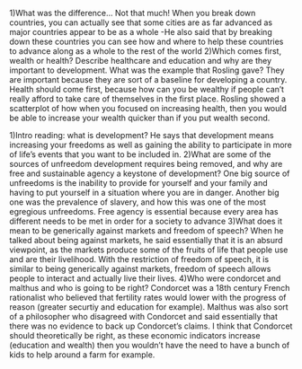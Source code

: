 1)What was the difference…
    Not that much! When you break down countries, you can actually see that some cities are as far advanced as major countries appear to be as a whole
    -He also said that by breaking down these countries you can see how and where to help these countries to advance along as a whole to the rest of the world 
2)Which comes first, wealth or health? Describe healthcare and education and why are they important to development. What was the example that Rosling gave?
    They are important because they are sort of a baseline for developing a country. Health should come first, because how can you be wealthy if people can’t really 
afford to take care of themselves in the first place. Rosling showed a scatterplot of how when you focused on increasing health, then you would be able to increase 
your wealth quicker than if you put wealth second.

1)Intro reading: what is development?
    He says that development means increasing your freedoms as well as gaining the ability to participate in more of life’s events that you want to be included in. 
2)What are some of the sources of unfreedom development requires being removed, and why are free and sustainable agency a keystone of development?
     One big source of unfreedoms is the inability to provide for yourself and your family and having to put yourself in a situation where you are in danger. Another big one was the prevalence of slavery, and how this was one of the most egregious unfreedoms. Free agency is essential because every area has different needs to be met in order for a society to advance
3)What does it mean to be generically against markets and freedom of speech?
    When he talked about being against markets, he said essentially that it is an absurd viewpoint, as the markets produce some of the fruits of life that people use and are their livelihood. With the restriction of freedom of speech, it is similar to being generically against markets, freedom of speech allows people to 
interact and actually live their lives.
4)Who were condorcet and malthus and who is going to be right? 
    Condorcet was a 18th century French rationalist who believed that fertility rates would lower with the progress of reason (greater securtiy and education 
for example). Malthus was also sort of a philosopher who disagreed with Condorcet and said essentially that there was no evidence to back up Condorcet’s claims. 
I think that Condorcet should theoretically be right, as these economic indicators increase (education and wealth) then you wouldn’t have the need to have a bunch 
of kids to help around a farm for example.
